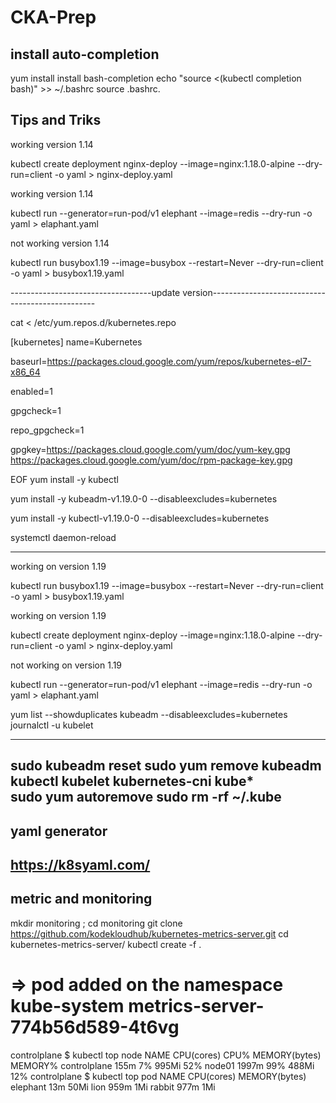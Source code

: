 # CKA-Prep
## install auto-completion
yum install install bash-completion
echo "source <(kubectl completion bash)" >> ~/.bashrc
source .bashrc.


## Tips and Triks

working version 1.14

kubectl create deployment nginx-deploy --image=nginx:1.18.0-alpine --dry-run=client -o yaml > nginx-deploy.yaml 

working version 1.14

kubectl run --generator=run-pod/v1 elephant --image=redis --dry-run -o yaml > elaphant.yaml

not working version 1.14

kubectl run busybox1.19 --image=busybox --restart=Never --dry-run=client -o yaml > busybox1.19.yaml 

-----------------------------------update version-------------------------------------------------

cat <<EOF > /etc/yum.repos.d/kubernetes.repo
  
[kubernetes]
name=Kubernetes

baseurl=https://packages.cloud.google.com/yum/repos/kubernetes-el7-x86_64

enabled=1

gpgcheck=1

repo_gpgcheck=1

gpgkey=https://packages.cloud.google.com/yum/doc/yum-key.gpg https://packages.cloud.google.com/yum/doc/rpm-package-key.gpg

EOF
yum install -y kubectl

yum install -y kubeadm-v1.19.0-0 --disableexcludes=kubernetes

yum install -y kubectl-v1.19.0-0 --disableexcludes=kubernetes

systemctl daemon-reload

-----------------------------------------------------------------------------------------------------

working on version 1.19

kubectl run busybox1.19 --image=busybox --restart=Never --dry-run=client -o yaml > busybox1.19.yaml 

working on version 1.19

kubectl create deployment nginx-deploy --image=nginx:1.18.0-alpine --dry-run=client -o yaml > nginx-deploy.yaml

not working on version 1.19

kubectl run --generator=run-pod/v1 elephant --image=redis --dry-run -o yaml > elaphant.yaml

yum list --showduplicates kubeadm --disableexcludes=kubernetes
journalctl -u kubelet


------------------------------------------------------------
sudo kubeadm reset 
sudo yum remove kubeadm kubectl kubelet kubernetes-cni kube*    
sudo yum autoremove 
sudo rm -rf ~/.kube
---------------------------
yaml generator
------------------------------
https://k8syaml.com/
------------------------------
metric and monitoring
-----------------------------
mkdir monitoring ; cd monitoring
git clone https://github.com/kodekloudhub/kubernetes-metrics-server.git
cd kubernetes-metrics-server/
kubectl create -f . 
# => pod added on the namespace kube-system   metrics-server-774b56d589-4t6vg
controlplane $ kubectl top node
NAME           CPU(cores)   CPU%   MEMORY(bytes)   MEMORY%
controlplane   155m         7%     995Mi           52%
node01         1997m        99%    488Mi           12%
controlplane $ kubectl top pod
NAME       CPU(cores)   MEMORY(bytes)
elephant   13m          50Mi
lion       959m         1Mi
rabbit     977m         1Mi

